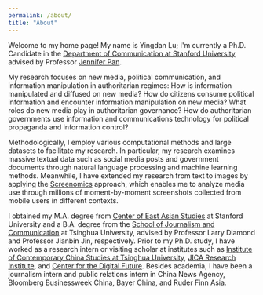 ```yaml
---
permalink: /about/
title: "About"
---
```


Welcome to my home page! My name is Yingdan Lu; I'm currently a Ph.D. Candidate in the [Department of Communication at Stanford University](http://comm.stanford.edu), advised by Professor [Jennifer Pan](http://jenpan.com). 

My research focuses on new media, political communication, and information manipulation in authoritarian regimes: How is information manipulated and diffused on new media? How do citizens consume political information and encounter information manipulation on new media? What roles do new media play in authoritarian governance? How do authoritarian governments use information and communications technology for political propaganda and information control? 

Methodologically, I employ various computational methods and large datasets to facilitate my research. In particular, my research examines massive textual data such as social media posts and government documents through natural language processing and machine learning methods. Meanwhile, I have extended my research from text to images by applying the [Screenomics](http://screenomics.stanford.edu/) approach, which enables me to analyze media use through millions of moment-by-moment screenshots collected from mobile users in different contexts. 

I obtained my M.A. degree from [Center of East Asian Studies](https://ceas.stanford.edu/) at Stanford University and a B.A. degree from the [School of Journalism and Communication](http://www.tsjc.tsinghua.edu.cn/) at Tsinghua University, advised by Professor Larry Diamond and Professor Jianbin Jin, respectively. Prior to my Ph.D. study, I have worked as a research intern or visiting scholar at institutes such as [Institute of Contemporary China Studies at Tsinghua University](http://www.iccs.tsinghua.edu.cn/), [JICA Research Institute](https://www.jica.go.jp/jica-ri/), and [Center for the Digital Future](https://www.digitalcenter.org/). Besides academia, I have been a journalism intern and public relations intern in China News Agency, Bloomberg Businessweek China, Bayer China, and Ruder Finn Asia.

